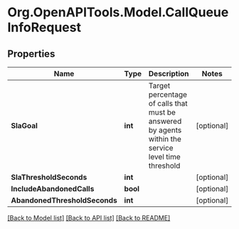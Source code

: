 
# Org.OpenAPITools.Model.CallQueueInfoRequest

## Properties

Name | Type | Description | Notes
------------ | ------------- | ------------- | -------------
**SlaGoal** | **int** | Target percentage of calls that must be answered by agents within the service level time threshold | [optional] 
**SlaThresholdSeconds** | **int** |  | [optional] 
**IncludeAbandonedCalls** | **bool** |  | [optional] 
**AbandonedThresholdSeconds** | **int** |  | [optional] 

[[Back to Model list]](../README.md#documentation-for-models)
[[Back to API list]](../README.md#documentation-for-api-endpoints)
[[Back to README]](../README.md)

